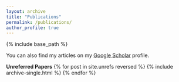 ```yaml
---
layout: archive
title: "Publications"
permalink: /publications/
author_profile: true
---
```


<!-- {% if author.googlescholar %} -->

<!-- {% endif %} -->

{% include base_path %}

You can also find my articles on my <a href="https://scholar.google.com/citations?user=fZKJdb0AAAAJ&hl=en&authuser=2">Google Scholar</a> profile.


<!-- **Conference Publications**
{% for post in site.publications reversed %}
  {% include archive-single.html %}
{% endfor %} -->

**Unreferred Papers**
{% for post in site.unrefs reversed %}
  {% include archive-single.html %}
{% endfor %}

<!-- <sup>*</sup> Equal authorship -->